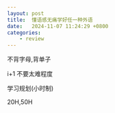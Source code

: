 ```yaml
---
layout: post
title:  懂语感无痛学好任一种外语
date:   2024-11-07 11:24:29 +0800
categories: 
    - review
---
```


不背字母,背单子

i+1 不要太难程度

学习规划(小时制)

20H,50H